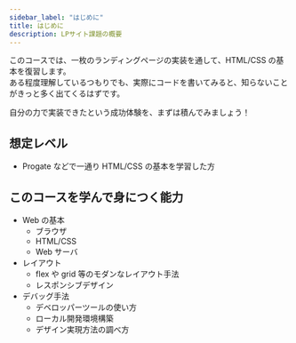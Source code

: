 ```yaml
---
sidebar_label: "はじめに"
title: はじめに
description: LPサイト課題の概要
---
```


このコースでは、一枚のランディングページの実装を通して、HTML/CSS の基本を復習します。  
ある程度理解しているつもりでも、実際にコードを書いてみると、知らないことがきっと多く出てくるはずです。

自分の力で実装できたという成功体験を、まずは積んでみましょう！

## 想定レベル

- Progate などで一通り HTML/CSS の基本を学習した方

## このコースを学んで身につく能力

- Web の基本
  - ブラウザ
  - HTML/CSS
  - Web サーバ
- レイアウト
  - flex や grid 等のモダンなレイアウト手法
  - レスポンシブデザイン
- デバッグ手法
  - デベロッパーツールの使い方
  - ローカル開発環境構築
  - デザイン実現方法の調べ方
